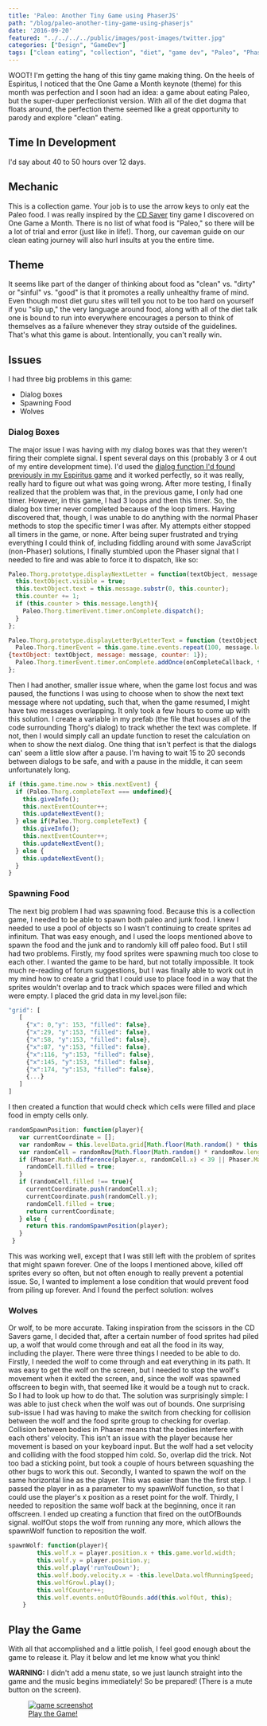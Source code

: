 ```yaml
---
title: 'Paleo: Another Tiny Game using PhaserJS'
path: "/blog/paleo-another-tiny-game-using-phaserjs"
date: '2016-09-20'
featured: "../../../../public/images/post-images/twitter.jpg"
categories: ["Design", "GameDev"]
tags: ["clean eating", "collection", "diet", "game dev", "Paleo", "Phaser"]
---
```


WOOT! I'm getting the hang of this tiny game making thing. On the heels of Espiritus, I noticed that the One Game a Month keynote (theme) for this month was perfection and I soon had an idea: a game about eating Paleo, but the super-duper perfectionist version. With all of the diet dogma that floats around, the perfection theme seemed like a great opportunity to parody and explore "clean" eating.

## Time In Development

I'd say about 40 to 50 hours over 12 days.

## Mechanic

This is a collection game. Your job is to use the arrow keys to only eat the Paleo food. I was really inspired by the [CD Saver](http://www.lexaloffle.com/bbs/?tid=27611) tiny game I discovered on One Game a Month. There is no list of what food is "Paleo," so there will be a lot of trial and error (just like in life!). Thorg, our caveman guide on our clean eating journey will also hurl insults at you the entire time.

## Theme

It seems like part of the danger of thinking about food as "clean" vs. "dirty" or "sinful" vs. "good" is that it promotes a really unhealthy frame of mind. Even though most diet guru sites will tell you not to be too hard on yourself if you "slip up," the very language around food, along with all of the diet talk one is bound to run into everywhere encourages a person to think of themselves as a failure whenever they stray outside of the guidelines. That's what this game is about. Intentionally, you can't really win.

## Issues

I had three big problems in this game:

*   Dialog boxes
*   Spawning Food
*   Wolves

### Dialog Boxes

The major issue I was having with my dialog boxes was that they weren't firing their complete signal. I spent several days on this (probably 3 or 4 out of my entire development time). I'd used the [dialog function I'd found previously in my Espiritus game](http://www.knanthony.com/blog/espiritus-a-teeny-tiny-game-made-using-phaser-js/) and it worked perfectly, so it was really, really hard to figure out what was going wrong. After more testing, I finally realized that the problem was that, in the previous game, I only had one timer. However, in this game, I had 3 loops and then this timer. So, the dialog box timer never completed because of the loop timers. Having discovered that, though, I was unable to do anything with the normal Phaser methods to stop the specific timer I was after. My attempts either stopped all timers in the game, or none. After being super frustrated and trying everything I could think of, including fiddling around with some JavaScript (non-Phaser) solutions, I finally stumbled upon the Phaser signal that I needed to fire and was able to force it to dispatch, like so:

```javascript
Paleo.Thorg.prototype.displayNextLetter = function(textObject, message, counter) {
  this.textObject.visible = true;
  this.textObject.text = this.message.substr(0, this.counter);
  this.counter += 1;
  if (this.counter > this.message.length){
    Paleo.Thorg.timerEvent.timer.onComplete.dispatch();
  }
};

Paleo.Thorg.prototype.displayLetterByLetterText = function (textObject, message, onCompleteCallback) {
  Paleo.Thorg.timerEvent = this.game.time.events.repeat(100, message.length, this.displayNextLetter,
{textObject: textObject, message: message, counter: 1});
  Paleo.Thorg.timerEvent.timer.onComplete.addOnce(onCompleteCallback, this, 10);
};
```

Then I had another, smaller issue where, when the game lost focus and was paused, the functions I was using to choose when to show the next text message where not updating, such that, when the game resumed, I might have two messages overlapping. It only took a few hours to come up with this solution. I create a variable in my prefab (the file that houses all of the code surrounding Thorg's dialog) to track whether the text was complete. If not, then I would simply call an update function to reset the calculation on when to show the next dialog. One thing that isn't perfect is that the dialogs can' seem a little slow after a pause. I'm having to wait 15 to 20 seconds between dialogs to be safe, and with a pause in the middle, it can seem unfortunately long.

```javascript
if (this.game.time.now > this.nextEvent) {
  if (Paleo.Thorg.completeText === undefined){
    this.giveInfo();
    this.nextEventCounter++;
    this.updateNextEvent();
  } else if(Paleo.Thorg.completeText) {
    this.giveInfo();
    this.nextEventCounter++;
    this.updateNextEvent();
  } else {
    this.updateNextEvent();
  }
}
```

### Spawning Food

The next big problem I had was spawning food. Because this is a collection game, I needed to be able to spawn both paleo and junk food. I knew I needed to use a pool of objects so I wasn't continuing to create sprites ad infinitum. That was easy enough, and I used the loops mentioned above to spawn the food and the junk and to randomly kill off paleo food. But I still had two problems. Firstly, my food sprites were spawning much too close to each other. I wanted the game to be hard, but not totally impossible. It took much re-reading of forum suggestions, but I was finally able to work out in my mind how to create a grid that I could use to place food in a way that the sprites wouldn't overlap and to track which spaces were filled and which were empty. I placed the grid data in my level.json file:

```javascript
"grid": [
   [
     {"x": 0,"y": 153, "filled": false},
     {"x":29, "y":153, "filled": false},
     {"x":58, "y":153, "filled": false},
     {"x":87, "y":153, "filled": false},
     {"x":116, "y":153, "filled": false},
     {"x":145, "y":153, "filled": false},
     {"x":174, "y":153, "filled": false},
     {...}
   ]
]
```

I then created a function that would check which cells were filled and place food in empty cells only.

```javascript
randomSpawnPosition: function(player){
   var currentCoordinate = [];
   var randomRow = this.levelData.grid[Math.floor(Math.random() * this.levelData.grid.length)];
   var randomCell = randomRow[Math.floor(Math.random() * randomRow.length)];
   if (Phaser.Math.difference(player.x, randomCell.x) < 39 || Phaser.Math.difference(player.y, randomCell.y) < 39) {
     randomCell.filled = true;
   }
   if (randomCell.filled !== true){
     currentCoordinate.push(randomCell.x);
     currentCoordinate.push(randomCell.y);
     randomCell.filled = true;
     return currentCoordinate;
   } else {
     return this.randomSpawnPosition(player);
   }
 }
```

This was working well, except that I was still left with the problem of sprites that might spawn forever. One of the loops I mentioned above, killed off sprites every so often, but not often enough to really prevent a potential issue. So, I wanted to implement a lose condition that would prevent food from piling up forever. And I found the perfect solution: wolves

### Wolves

Or wolf, to be more accurate. Taking inspiration from the scissors in the CD Savers game, I decided that, after a certain number of food sprites had piled up, a wolf that would come through and eat all the food in its way, including the player. There were three things I needed to be able to do. Firstly, I needed the wolf to come through and eat everything in its path. It was easy to get the wolf on the screen, but I needed to stop the wolf's movement when it exited the screen, and, since the wolf was spawned offscreen to begin with, that seemed like it would be a tough nut to crack. So I had to look up how to do that. The solution was surprisingly simple: I was able to just check when the wolf was out of bounds. One surprising sub-issue I had was having to make the switch from checking for collision between the wolf and the food sprite group to checking for overlap. Collision between bodies in Phaser means that the bodies interfere with each others' velocity. This isn't an issue with the player because her movement is based on your keyboard input. But the wolf had a set velocity and colliding with the food stopped him cold. So, overlap did the trick. Not too bad a sticking point, but took a couple of hours between squashing the other bugs to work this out. Secondly, I wanted to spawn the wolf on the same horizontal line as the player. This was easier than the the first step. I passed the player in as a parameter to my spawnWolf function, so that I could use the player's x position as a reset point for the wolf. Thirdly, I needed to reposition the same wolf back at the beginning, once it ran offscreen. I ended up creating a function that fired on the outOfBounds signal. wolfOut stops the wolf from running any more, which allows the spawnWolf function to reposition the wolf.

```javascript
spawnWolf: function(player){
        this.wolf.x = player.position.x + this.game.world.width;
        this.wolf.y = player.position.y;
        this.wolf.play('runYouDown');
        this.wolf.body.velocity.x = -this.levelData.wolfRunningSpeed;
        this.wolfGrowl.play();
        this.wolfCounter++;
        this.wolf.events.onOutOfBounds.add(this.wolfOut, this);
    }
```

## Play the Game

With all that accomplished and a little polish, I feel good enough about the game to release it. Play it below and let me know what you think!

**WARNING:** I didn't add a menu state, so we just launch straight into the game and the music begins immediately! So be prepared! (There is a mute button on the screen).

<figure>
  <a href="https://anthkris.itch.io/paleo" target="blank">
    <img src="../../../../public/images/post-images/Screen-Shot-2016-09-18-at-12.50.54-PM.png" alt="game screenshot" />
    <figcaption>Play the Game!</figcaption>
  </a>
</figure>
